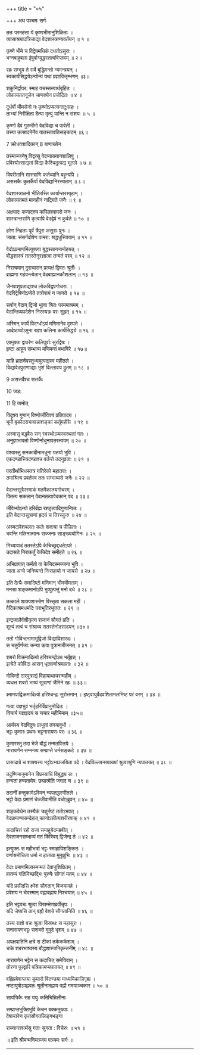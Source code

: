 +++
title = "०५"

+++
अथ पञ्चमः सर्गः

ततः परमहंसा ये कृष्णभीमानुशिक्षिताः ।  
व्यासाश्रयादत्रिजाद्या वेदशास्त्राण्यवर्तयन् ॥ १ ॥

कृष्णे भीमे च विद्वेषमधिकं दधतोऽसुराः ।  
भग्नबाहुबला ईषुर्वाग्युद्धस्तत्वविप्लवम् ॥ २॥

रहः सम्भूय ते सर्वे  बुद्धिमन्तो न्यमन्त्रयन् ।  
स्वकार्यसिद्धयेऽन्योन्यं यथा प्रज्ञाविजृम्भणम् ॥३॥

शकुनिर्द्वापर: स्माह वचस्तत्त्वार्थबृंहितः ।  
लोकायततनूजेन चाणक्येन प्रचोदितः ॥ ४ ॥

दुर्धर्षो भीमसेनो नः कृष्णोऽप्यत्यन्तदुःसहः ।  
ताभ्यां निरीक्षिता दैत्या मृत्युं यान्ति न संशयः ॥ ५ ॥

कृष्णो दैवं गुरुर्भीमो वेदविद्या च पार्वती ।  
तस्या उत्सादनेनैव यातस्तावतिसङ्कटम् ॥६॥

7 क्रोधवशादिकान् 8 बाणाख्येन

तस्माज्जनेषु विद्वत्सु वेदव्याख्यानशालिषु ।  
प्रविश्योत्साद्यतां विद्या कैश्चिदुत्पद्य भूतले ॥ ७ ॥

विपरीतानि शास्त्राणि कर्तव्यानि बहून्यपि ।  
असत्तकैः कुतर्कैर्वा वेदविद्यानिरस्यताम् ॥ ८॥ 

वेदशास्त्रान्ननो भीतिरस्ति कार्यान्तरस्पृहाम् ।  
लोकायतमतं मानहीनं नाद्रियते जनैः ॥ ९ ॥

अक्षपादः कणादश्च कपिलश्वापरो जनः ।  
शास्त्रान्तराणि कृत्वापि वेदद्वेषं न कुर्वते ॥ १० ॥

हरेण निहताः पूर्वं त्रैपुरा असुराः पुनः ।  
जाता: संसर्गदोषेण पामरा: श्रद्धधुस्त्रियाम् ॥ ११ ॥

वेदोऽप्रमाणमित्युक्त्वा बुद्धस्तानप्यमोहयत् ।  
बौद्धशास्त्रं ततस्तेनुरज्ञात्वा तन्मतं परम् ॥ १२ ॥

निराश्रमान् दुराचारान् प्रत्यक्षं द्विषतः श्रुतीः ।  
ब्राह्मणा गर्हयन्त्येतान् वेदबाह्यानकौशलान् ॥ १३ ॥

जैनपाशुपताद्याश्च लोकविद्वषगोचराः ।  
वेदविद्वेषिणोऽप्येते तत्रोपायं न जानते ॥ १४ ॥

सर्वान् वेदान् द्विजो भूत्वा श्रितः परममाश्रमम् ।  
वेदान्तिव्यपदेशेन निरस्यन्नः परः सुहृत् ॥ १५ ॥

अस्मिन् कार्ये विदग्धोऽयं मणिमानेव दृश्यते ।  
आदेष्टव्योऽमुना राज्ञा कलिना कार्यसिद्धये ॥ १६ ॥

एवमुक्ता द्वापरेण कलिपूर्वाः सुरद्विषः ।  
हृष्टा आहूय सम्भाव्य मणिमन्तं बभाषिरे ॥ १७॥

याहि भ्रातर्नमस्तुभ्यमुत्पद्यस्व महीतले ।  
विद्यावेदपुराणाद्याः भृशं विल्लावय द्रुतम् ॥ १८ ॥

9 असत्तर्वैश्च सत्तर्कैः

10 जड:

11 हि व्यमोत्

विदूषय गुणान् विष्णोर्जीविक्यं प्रतिपादय ।  
भूमौ वृकोदराभावान्नाशङ्कां कर्तुमर्हसि ॥ १९ ॥

अस्मासु बद्धवैरः सन् स्वस्थोऽप्यस्वस्थतां गतः ।  
अनुज्ञाभावतो विष्णोर्नाधुनावतरत्ययम् ॥ २० ॥

वंश्यास्तु सनकादीनामधुना यतयो भुवि ।  
एकदण्डास्त्रिदण्डाश्च वर्तन्ते तदनुव्रताः ॥ २१ ॥

परतीर्थाभिधस्तत्र यतिरेको महातपाः ।  
तमाश्रित्य प्रवर्तस्व ततः सम्भाव्यसे जनैः ॥ २२ ॥

वेदान्तसूत्रैरस्माकं मतमैकात्म्यगोचरम् ।  
वितत्य सकलान् वेदानतत्वावेदकान् वद ॥ २३॥

जीवेभ्योऽन्यो हरिर्ब्रह्म स्रष्टृत्वादिगुणान्वितः ।  
इति वेदान्तसूत्राणां हृदयं च तिरस्कुरु ॥ २४ ॥

अस्मदावेशबलतः कलेः शक्त्या च पीडिताः ।  
भवन्ति मलिनात्मानः सज्जनाः साङ्ख्ययोगिनः ॥ २५ ॥

मिथ्यावादं ततस्तेऽपि केचिच्छ्रद्दधतेऽपरे ।  
उदासते निराकर्तुं केचिदेव समीहते ॥ २६ ॥

अभिप्रायात् कर्मतो वा केचिदस्मज्जना भुवि ।  
जाता अन्ये जनिष्यन्ते निःसहायो न जायसे ॥ २७ ॥

इति दैत्यैः समादिष्टो मणिमान् भीमभीमताम् ।  
मनसा शङ्कमानोऽपि भुव्युत्पत्तुं मनो दधे ॥ २८ ॥

तत्काले शाक्यशास्त्रेण विस्तृता सकला मही ।  
वैदिकाश्रमधर्मादेः पराभूतिरभूत्ततः ॥ २९ ॥

इन्द्रजालैर्वशीकृत्य राजानं सौगतं प्रति ।  
शून्यं तत्वं च संश्राव्य सतस्तेनोदसादयन् ॥३०॥

ततो गोविन्दनामाभूद्विजो विद्याविशारदः ।  
स चतुर्वर्णजाः कन्या ऊवा पुत्रानजीजनत् ॥ ३१ ॥

शबरो विक्रमादित्यो हरिश्चन्द्रोऽथ भर्तृहृत् ।  
इत्येते कोविदा आसन् धृतवर्णाश्रमव्रताः ॥ ३२ ॥

गोविन्दो दारपुत्राद्यं विहायाथाचरन्महीम् ।  
व्यधत्त शबरो भाष्यं सूत्राणां जैमिने रहः ॥ ३३॥

क्ष्मामपाद्विक्रमादित्यो हरिश्चन्द्रः सुरोत्तमान् । इष्ट्वायुर्वेदवशितामलभिष्ट परं वरम् ॥ ३४ ॥

गत्वा यज्ञभुवं भर्तृहरिर्विप्रानुमोदितः ।  
विचार्य यज्ञहृदयं स चचार महीमिमाम् ॥३५॥

आर्यस्य वेदविदुषः प्राभूतां तनयावुभौ ।  
भट्टः कुमारः प्रथमः भट्टनारायणः परः ॥ ३६ ॥

कुमारस्तु तदा भेजे बौद्धं तन्मतवित्तये ।  
नारायणेन सम्मन्त्र्य सम्प्राप्ते धर्मसङ्कटे ॥ ३७ ॥

प्रासादाग्रे च शाक्यस्य भट्टोऽभ्यञ्जयिता पदे । वेदविल्लवनव्याख्यां श्रुत्वाश्रूणि न्यपातयत् ॥ ३८ ॥

तदुष्णिमानुमानेन विप्रस्याधिं विबुद्धय सः ।  
हन्यतां हन्यतामेष: छद्मात्मेति जगाद च ॥ ३९ ॥

तदानीं हन्तुकामेऽस्मिन् न्यपतद्धरणीतले ।  
भट्टो वेदाः प्रमाणं चेज्जीवामीति वचोऽब्रुवन् ॥ ४० ॥

शङ्कवेधेन तस्यैकं चक्षुर्नष्टं ततोऽभवत् ।  
वेदप्रामाण्यसन्देहात् काणोऽसीत्यशरीरवाक् ॥ ४१ ॥

कदाचित्तं रहो राजा समाहूयेदमब्रवीत् ।  
देवताजनसम्भाव्यं मतं किंस्विद् द्विजेन्द्र ते ॥ ४२ ॥

इत्युक्तः स महीभर्त्रा भट्टः स्माहाविशङ्कितः ।  
वर्णाश्रमोचिता धर्मा न हातव्या मुमुक्षुभिः ॥ ४३ ॥

वेदाः प्रमाणमित्यस्मन्मतं देवानुशिक्षितम् ।  
हातव्यं गतिमिच्छद्भिः पुरुषैः सौगतं मतम् ॥ ४४ ॥

यदि प्रसीदसि क्ष्मेश सौगतान् विजयामहे ।  
प्रवेशय न चेदस्मान् वह्नावह्नाय निश्चयात् ॥ ४५ ॥

इति भट्टवचः श्रुत्वा विस्रम्भेणाब्रवीन्नृपः ।  
यदि जेष्यसि तान् वह्नौ वेशये सौगतानिति ॥ ४६ ॥

तस्य राज्ञो वचः श्रुत्वा विस्रब्धः स महासुरः ।  
सनारायणभट्टः सशबरो मुमुदे भृशम् ॥ ४७ ॥

अपक्षपातिनि क्षत्रे स टीकां तर्ककर्कशाम् ।  
चक्रे शबरभाष्यस्य बौद्धशास्त्रनिकृन्तनीम् ॥ ४८ ॥

नारायणेन भट्टेन स कदाचित् समेयिवान् ।  
तोरणा पुरद्वारि पत्रिकामप्यपातयत् ॥ ४९ ॥

वह्निप्रवेशग्लया कुमारो वितण्डया माध्यमिकान्निगृह्य ।  
नष्टायुषोऽपह्नवतः श्रुतीनामह्नाय वह्नौ गमयाञ्चकार ॥ ५० ॥

सायंत्रिकैः सह ययुः कतिचिन्निलीनाः

सम्प्राप्तभुक्तिभुवि केचन बक्कमुख्याः ।  
वेषान्तरेण कृतसौगतलिङ्गभङ्गा

राज्यान्तवर्त्मसु गताः सुगता : विचेरुः ॥ ५१ ॥

॥ इति श्रीमन्मणिमञ्जय पञ्चमः सर्गः ॥

--------------
